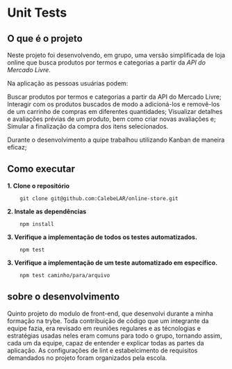 # Unit Tests  

## O que é o projeto  
Neste projeto foi desenvolvendo, em grupo, uma versão simplificada de loja online que busca produtos por termos e categorias a partir da _API do Mercado Livre_.  

Na aplicação as pessoas usuárias podem:  

Buscar produtos por termos e categorias a partir da API do Mercado Livre;  
Interagir com os produtos buscados de modo a adicioná-los e removê-los de um carrinho de compras em   diferentes quantidades;
Visualizar detalhes e avaliações prévias de um produto, bem como criar novas avaliações e;  
Simular a finalização da compra dos itens selecionados.  

Durante o desenvolvimento a quipe trabalhou utilizando Kanban de maneira eficaz;

## Como executar  
**1. Clone o repositório**  
```shell
    git clone git@github.com:CalebeLAR/online-store.git  
```

**2. Instale as dependências**  
```shell
    npm install  
```

**3. Verifique a implementação de todos os testes automatizados.**  
```shell
    npm test 
```

**3. Verifique a implementação de um teste automatizado em específico.**  
```shell
    npm test caminho/para/arquivo  
```

## sobre o desenvolvimento
Quinto projeto do modulo de front-end, que desenvolvi durante a minha formação na trybe.
Toda contribuição de código que um integrante da equipe fazia, era revisado em reuniões regulares e as técnologias e estratégias usadas neles eram comuns para todo o grupo, tornando assim, cada um da equipe, capaz de entender e explicar todas as partes da aplicação. As configurações de lint e estabelcimento de requisitos demandados no projeto foram organizados pela escola.
